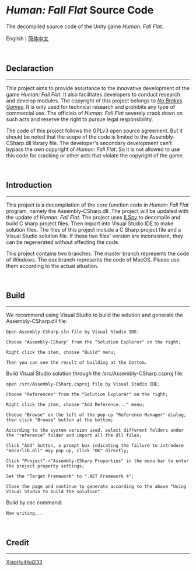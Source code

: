 # *Human: Fall Flat* Source Code

The decompiled source code of the Unity game *Human: Fall Flat*.

English | [简体中文](/docs/README_cn.md)

<br />

## Declaraction

***

This project aims to provide assistance to the innovative development of the game *Human: Fall Flat*. It also facilitates developers to conduct research and develop modules. The copyright of this project belongs to [*No Brakes Games*](https://www.nobrakesgames.com/). It is only used for technical research and prohibits any type of commercial use. The officials of *Human: Fall Flat* severely crack down on such acts and reserve the right to pursue legal responsibility.

The code of this project follows the GPLv3 open source agreement. But it should be noted that the scope of the code is limited to the Assembly-CSharp.dll library file. The developer's secondary development can't bypass the own copyright of *Human: Fall Flat*. So it is not allowed to use this code for cracking or other acts that violate the copyright of the game.

<br />

## Introduction

***

This project is a decompilation of the core function code in *Human: Fall Flat* program, namely the Assembly-CSharp.dll. The project will be updated with the update of *Human: Fall Flat*. The project uses [ILSpy](https://github.com/icsharpcode/ILSpy) to decompile and build C sharp project files. Then import into Visual Studio IDE to make solution files. The files of this project include a C Sharp project file and a Visual Studio solution file. If these two files' version are inconsistent, they can be regenerated without affecting the code.

This project contains two branches. The master branch represents the code of Windows. The osx branch represents the code of MacOS. Please use them according to the actual situation.

<br />

## Build

***

We recommend using Visual Studio to build the solution and generate the Assembly-CSharp.dll file:
```
Open Assembly-CSharp.sln file by Visual Studio IDE;

Choose "Assembly-CSharp" from the "Solution Explorer" on the right;

Right click the item, choose "Build" menu;

Then you can see the result of building at the bottom.
```

Build Visual Studio solution through the /src/Assembly-CSharp.csproj file:
```
open /src/Assembly-CSharp.csproj file by Visual Studio IDE;

Choose "References" from the "Solution Explorer" on the right;

Right click the item, choose "Add Reference..." menu;

Choose "Browse" on the left of the pop-up "Reference Manager" dialog, then click "Browse" button at the bottom;

According to the system version used, select different folders under the "reference" folder and import all the dll files;

Click "Add" button, a prompt box indicating the failure to introduce "mscorlib.dll" may pop up, click "OK" directly;

Click "Project"->"Assembly-CSharp Properties" in the menu bar to enter the project property settings;

Set the "Target Framework" to ".NET Framework 4";

Close the page and continue to generate according to the above "Using Visual Studio to build the solution".
```

Build by csc command:
```
Now writing...
```

<br />

## Credit

***

[XiaoHuiHui233](https://github.com/XiaoHuiHui233)
